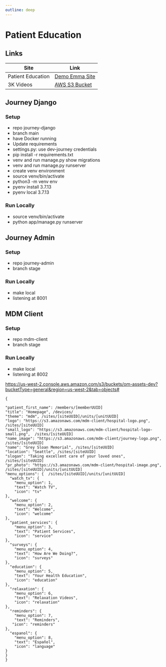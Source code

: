 ```yaml
---
outline: deep
---
```


# Patient Education

## Links

| Site | Link |
|-------------|-------------|
| Patient Education | [Demo Emma Site](https://demo-emma-admin.independa.com/#/) |
| 3K Videos | [AWS S3 Bucket](https://us-west-2.console.aws.amazon.com/s3/buckets/om-assets-dev?bucketType=general&region=us-west-2&tab=objects#)  |

## Journey Django
### Setup
- repo journey-django
- branch main
- have Docker running
- Update requirements
- settings.py: use dev-journey credentials
- pip install -r requirements.txt
- venv and run manage.py show migrations
- venv and run manage.py runserver
- create venv environment
- source venv/bin/activate
- python3 -m venv env
- pyenv install 3.7.13
- pyenv local 3.7.13

### Run Locally
- source venv/bin/activate
- python app/manage.py runserver

## Journey Admin
### Setup
- repo journey-admin
- branch stage

### Run Locally
- make local
- listening at 8001

## MDM Client
### Setup
- repo mdm-client
- branch stage

### Run Locally
- make local
- listening at 8002

<!-- kian
simplicity -->

https://us-west-2.console.aws.amazon.com/s3/buckets/om-assets-dev?bucketType=general&region=us-west-2&tab=objects#

```
{

"patient_first_name": /members/[memberUUID]
"title": "Homepage", /devices/
"theme": "mdm", /sites/[siteUUID]/units/[unitUUID] 
"logo": "https://s3.amazonaws.com/mdm-client/hospital-logo.png",  /sites/[siteUUID]
"small_logo": "https://s3.amazonaws.com/mdm-client/hospital-logo-small.png",  /sites/[siteUUID]
"name_image": "https://s3.amazonaws.com/mdm-client/journey-logo.png", /sites/[siteUUID]
"name": "Grey Sloan Memorial", /sites/[siteUUID]
"location": "Seattle", /sites/[siteUUID]
"slogan": "Taking excellent care of your loved ones", /sites/[siteUUID]
"pr_photo": "https://s3.amazonaws.com/mdm-client/hospital-image.png", /sites/[siteUUID]/units/[unitUUID]
"menu_options": {  /sites/[siteUUID]/units/[unitUUID]
  "watch_tv": {
    "menu_option": 1,
    "text": "Watch TV",
    "icon": "tv"
},
  "welcome": {
    "menu_option": 2,
    "text": "Welcome",
    "icon": "welcome"
},
  "patient_services": {
    "menu_option": 3,
    "text": "Patient Services",
    "icon": "service"
},
  "surveys": {
    "menu_option": 4,
    "text": "How Are We Doing?",
    "icon": "surveys"
},
  "education": {
    "menu_option": 5,
    "text": "Your Health Education",
    "icon": "education"
},
  "relaxation": {
    "menu_option": 6,
    "text": "Relaxation Videos",
    "icon": "relaxation"
},
  "reminders": {
    "menu_option": 7,
    "text": "Reminders",
   "icon": "reminders"
},
  "espanol": {
    "menu_option": 8,
    "text": "Español",
    "icon": "language"
}
}
}
```